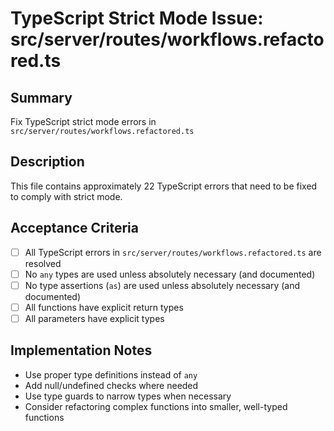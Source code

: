 # TypeScript Strict Mode Issue: src/server/routes/workflows.refactored.ts

## Summary
Fix TypeScript strict mode errors in `src/server/routes/workflows.refactored.ts`

## Description
This file contains approximately 22 TypeScript errors that need to be fixed to comply with strict mode.

## Acceptance Criteria
- [ ] All TypeScript errors in `src/server/routes/workflows.refactored.ts` are resolved
- [ ] No `any` types are used unless absolutely necessary (and documented)
- [ ] No type assertions (`as`) are used unless absolutely necessary (and documented)
- [ ] All functions have explicit return types
- [ ] All parameters have explicit types

## Implementation Notes
- Use proper type definitions instead of `any`
- Add null/undefined checks where needed
- Use type guards to narrow types when necessary
- Consider refactoring complex functions into smaller, well-typed functions
